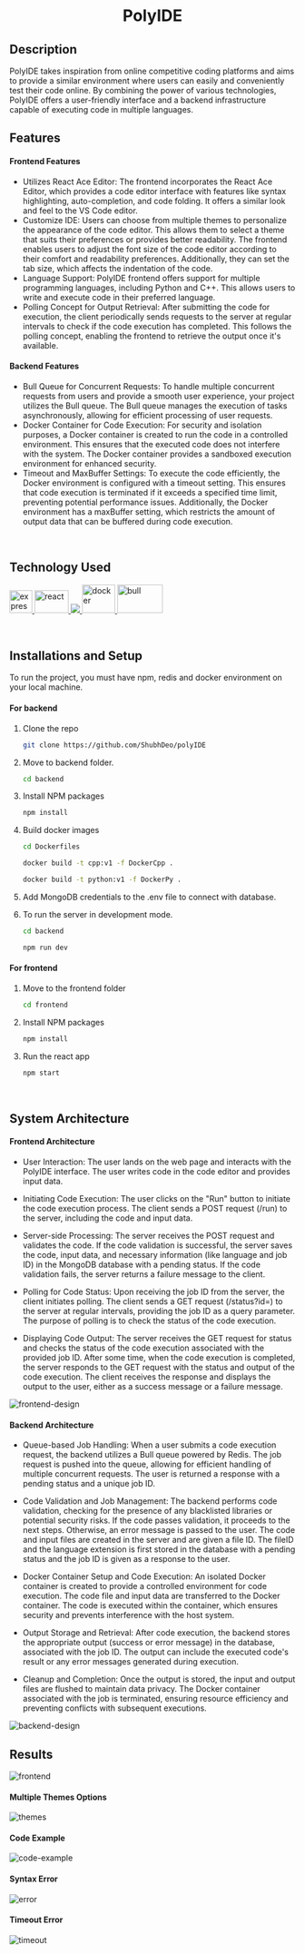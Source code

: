 <h1 align="center">PolyIDE</h1>

<!-- description -->
## Description

PolyIDE takes inspiration from online competitive coding platforms and aims to provide a similar environment where users can easily and conveniently test their code online. By combining the power of various technologies, PolyIDE offers a user-friendly interface and a backend infrastructure capable of executing code in multiple languages.
<br />

<!-- Features -->
## Features

#### Frontend Features
- Utilizes React Ace Editor: The frontend incorporates the React Ace Editor, which provides a code editor interface with features like syntax highlighting, auto-completion, and code folding. It offers a similar look and feel to the VS Code editor.
- Customize IDE: Users can choose from multiple themes to personalize the appearance of the code editor. This allows them to select a theme that suits their preferences or provides better readability. The frontend enables users to adjust the font size of the code editor according to their comfort and readability preferences. Additionally, they can set the tab size, which affects the indentation of the code.
- Language Support: PolyIDE frontend offers support for multiple programming languages, including Python and C++. This allows users to write and execute code in their preferred language.
- Polling Concept for Output Retrieval: After submitting the code for execution, the client periodically sends requests to the server at regular intervals to check if the code execution has completed. This follows the polling concept, enabling the frontend to retrieve the output once it's available.

#### Backend Features

 - Bull Queue for Concurrent Requests: 
 To handle multiple concurrent requests from users and provide a smooth user experience, your project utilizes the Bull queue. The Bull queue manages the execution of tasks asynchronously, allowing for efficient processing of user requests.
 - Docker Container for Code Execution: For security and isolation purposes, a Docker container is created to run the code in a controlled environment. This ensures that the executed code does not interfere with the system. The Docker container provides a sandboxed execution environment for enhanced security.
 - Timeout and MaxBuffer Settings: To execute the code efficiently, the Docker environment is configured with a timeout setting. This ensures that code execution is terminated if it exceeds a specified time limit, preventing potential performance issues. Additionally, the Docker environment has a maxBuffer setting, which restricts the amount of output data that can be buffered during code execution.
<br />

<!-- Tech Used -->
## Technology Used
<a href="https://expressjs.com" target="_blank"> <img src="https://www.vectorlogo.zone/logos/expressjs/expressjs-ar21.svg" alt="express" height="40"/> </a><a href="https://reactjs.org/" target="_blank"> <img src="https://upload.wikimedia.org/wikipedia/commons/a/a7/React-icon.svg" alt="react" width="60" height="40"/> </a><a href="https://nodejs.org" target="_blank"> <img src="https://img.icons8.com/color/48/000000/nodejs.png"/> </a>
<a href="https://www.docker.com/" target="_blank"> <img src="https://www.docker.com/sites/default/files/d8/styles/role_icon/public/2019-07/Moby-logo.png?itok=sYH_JEaJ" alt="docker" width="58" height="50"/> </a>
<a href="https://www.npmjs.com/package/bull" target="_blank">
   <img src="https://raw.githubusercontent.com/OptimalBits/bull/e4e64572a3ad259d9cb90d5dec81e8565eeadca1/support/logo%402x.png" alt="bull" width="80" height="50" />
</a>

<br />

<!-- Installations and Setup -->
## Installations and Setup

To run the project, you must have npm, redis and docker environment
on your local machine.

#### For backend

1. Clone the repo
   ```sh
   git clone https://github.com/ShubhDeo/polyIDE
   ```
2. Move to backend folder.
   ```sh
   cd backend
   ```
3. Install NPM packages
   ```sh
   npm install
   ```
4. Build docker images
   ```sh
   cd Dockerfiles
   ```
   ```sh
   docker build -t cpp:v1 -f DockerCpp .
   ```
   ```sh
   docker build -t python:v1 -f DockerPy .
   ```
5. Add MongoDB credentials to the .env file to connect with database. 

6. To run the server in development mode.
   ```sh
   cd backend
   ```
   ```sh
   npm run dev
   ```

#### For frontend

1. Move to the frontend folder
   ```sh
   cd frontend
   ```
2. Install NPM packages
   ```sh
   npm install
   ```
3. Run the react app
   ```sh
   npm start
   ```
<br />

<!-- design architecture -->
## System Architecture

#### Frontend Architecture

- User Interaction:
        The user lands on the web page and interacts with the PolyIDE interface.
        The user writes code in the code editor and provides input data.

- Initiating Code Execution:
The user clicks on the "Run" button to initiate the code execution process.
The client sends a POST request (/run) to the server, including the code and input data.

- Server-side Processing:
The server receives the POST request and validates the code.
If the code validation is successful, the server saves the code, input data, and necessary information (like language and job ID) in the MongoDB database with a pending status.
If the code validation fails, the server returns a failure message to the client.

- Polling for Code Status:
Upon receiving the job ID from the server, the client initiates polling.
The client sends a GET request (/status?id=) to the server at regular intervals, providing the job ID as a query parameter.
The purpose of polling is to check the status of the code execution.

- Displaying Code Output:
The server receives the GET request for status and checks the status of the code execution associated with the provided job ID.
After some time, when the code execution is completed, the server responds to the GET request with the status and output of the code execution.
The client receives the response and displays the output to the user, either as a success message or a failure message.

<img src="./frontend-design.jpg" alt="frontend-design"/>

#### Backend Architecture
- Queue-based Job Handling:
When a user submits a code execution request, the backend utilizes a Bull queue powered by Redis.
The job request is pushed into the queue, allowing for efficient handling of multiple concurrent requests.
The user is returned a response with a pending status and a unique job ID.

- Code Validation and Job Management:
The backend performs code validation, checking for the presence of any blacklisted libraries or potential security risks. If the code passes validation, it proceeds to the next steps. Otherwise, an error message is passed to the user.
The code and input files are created in the server and are given a file ID. The fileID and the language extension is first stored in the database with a pending status and the job ID is given as a response to the user.

- Docker Container Setup and Code Execution:
An isolated Docker container is created to provide a controlled environment for code execution.
The code file and input data are transferred to the Docker container.
The code is executed within the container, which ensures security and prevents interference with the host system.

- Output Storage and Retrieval:
After code execution, the backend stores the appropriate output (success or error message) in the database, associated with the job ID.
The output can include the executed code's result or any error messages generated during execution.

- Cleanup and Completion:
Once the output is stored, the input and output files are flushed to maintain data privacy.
The Docker container associated with the job is terminated, ensuring resource efficiency and preventing conflicts with subsequent executions.

<img src="./backend-design.jpg" alt="backend-design"/>
<br />

<!-- outputs -->
## Results
<img src="./Frontend.png" alt="frontend"/>

#### Multiple Themes Options
<img src="./themes.png" alt="themes"/>

#### Code Example
<img src="./code example.png" alt="code-example"/>

#### Syntax Error
<img src="./error.png" alt="error"/>

#### Timeout Error
<img src="./timeout.png" alt="timeout"/>
